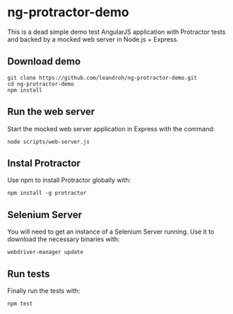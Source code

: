 # ng-protractor-demo

This is a dead simple demo test AngularJS application with Protractor tests and backed by a mocked web server in Node.js + Express.

Download demo
--------------

    git clone https://github.com/leandroh/ng-protractor-demo.git
    cd ng-protractor-demo
    npm install

Run the web server
------------------

Start the mocked web server application in Express with the command:

``
node scripts/web-server.js
``

Instal Protractor
-----------------

Use npm to install Protractor globally with:

``
npm install -g protractor
``

Selenium Server
---------------

You will need to get an instance of a Selenium Server running. Use it to download the necessary binaries with:

``
webdriver-manager update
``

Run tests
---------

Finally run the tests with:

``
npm test
``
